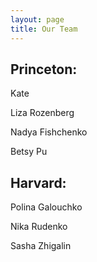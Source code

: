 ```yaml
---
layout: page
title: Our Team
---
```




## Princeton: 

Kate  

Liza Rozenberg

Nadya Fishchenko

Betsy Pu 
## Harvard:

Polina Galouchko

Nika Rudenko

Sasha Zhigalin
